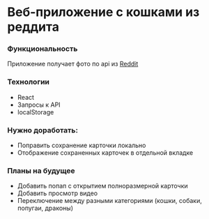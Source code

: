 # Веб-приложение с кошками из реддита

### Функциональность

Приложение получает фото по api из [Reddit](https://www.reddit.com/r/cats/)

### Технологии

- React
- Запросы к API
- localStorage
    
### Нужно доработать:

- Поправить сохранение карточки локально
- Отображение сохраненных карточек в отдельной вкладке

### Планы на будущее

- Добавить попап с открытием полноразмерной карточки
- Добавить просмотр видео 
- Переключение между разными категориями (кошки, собаки, попугаи, драконы)
